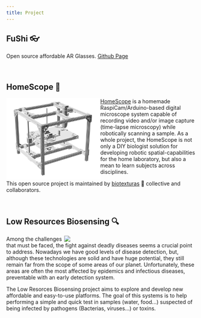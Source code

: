 ```yaml
---
title: Project
---
```


## FuShi :eyeglasses:

Open source affordable AR Glasses. [Github Page](https://github.com/openfiesta/project-fushi)

<br>

## HomeScope :microscope:  
  

<img align="left" width = "250px" src="/image/homescope-2.png">  

[HomeScope](http://homescope.biotexturas.org) is a homemade RaspiCam/Arduino-based digital microscope system capable of recording video and/or image capture (time-lapse microscopy) while robotically scanning a sample. As a whole project, the HomeScope is not only a DIY biologist solution for developing robotic spatial-capabilities for the home laboratory, but also a mean to learn subjects across disciplines.

  

This open source project is maintained by [biotexturas](http://biotexturas.org) :hibiscus: collective and collaborators.

  
<br>

## Low Resources Biosensing :mag:  
  

<img align="right" width ="350px" src="https://2019.igem.org/wiki/images/9/92/T--MADRID_UCM--wp-content~uploads~2019~10~IMG_1974_edit.jpg">
  
Among the challenges that must be faced, the fight against deadly diseases seems a crucial point to address. Nowadays we have good levels of disease detection, but, although these technologies are solid and have huge potential, they still remain far from the scope of some areas of our planet. Unfortunately, these areas are often the most affected by epidemics and infectious diseases, preventable with an early detection system.  

The Low Resorces Biosensing project aims to explore and develop new affordable and easy-to-use platforms. The goal of this systems is to help performing a simple and quick test in samples (water, food...) suspected of being infected by pathogens (Bacterias, viruses...) or toxins.

<br>


<Vssue :title="$title" />